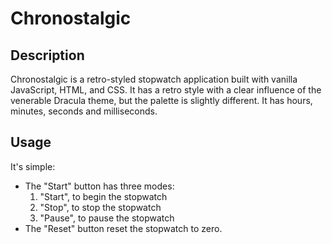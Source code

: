 # Chronostalgic
## Description
Chronostalgic is a retro-styled stopwatch application built with vanilla JavaScript, HTML, and CSS. It has a retro style with a clear influence of the venerable Dracula theme, but the palette is slightly different. It has hours, minutes, seconds and milliseconds.

## Usage
It's simple:
- The "Start" button has three modes:
    1. "Start", to begin the stopwatch
    2. "Stop", to stop the stopwatch
    3. "Pause", to pause the stopwatch
- The "Reset" button reset the stopwatch to zero.
